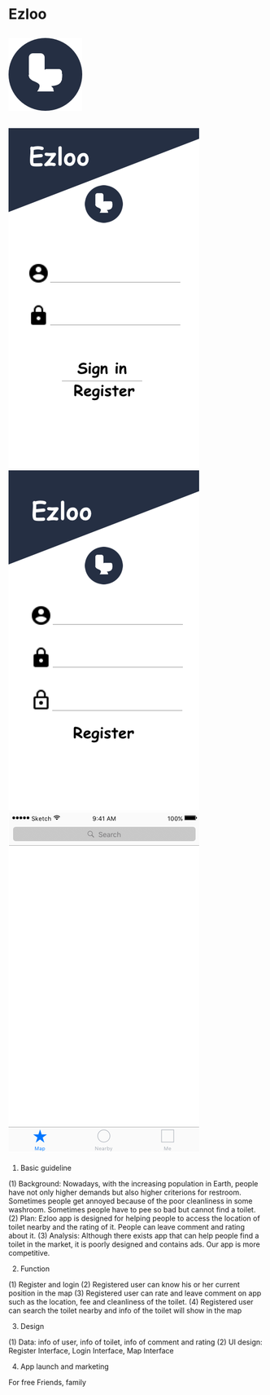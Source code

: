 # Ezloo

![image](https://github.com/allenyzs/Ezloo/blob/master/UI%20design/App%20Icon.png)
---
![image](https://github.com/allenyzs/Ezloo/blob/master/UI%20design/UserLoginInterface.png)
![image](https://github.com/allenyzs/Ezloo/blob/master/UI%20design/UserRegisterInterface.png)
![image](https://github.com/allenyzs/Ezloo/blob/master/UI%20design/UserMainInterface.png)
---
1.	Basic guideline 

(1) Background: Nowadays, with the increasing population in Earth, people have not only higher demands but also higher criterions for restroom. Sometimes people get annoyed because of the poor cleanliness in some washroom. Sometimes people have to pee so bad but cannot find a toilet. 
(2) Plan: Ezloo app is designed for helping people to access the location of toilet nearby and the rating of it. People can leave comment and rating about it.
(3) Analysis: Although there exists app that can help people find a toilet in the market, it is poorly designed and contains ads. Our app is more competitive.  

2.	Function

(1)	Register and login
(2)	Registered user can know his or her current position in the map
(3)	Registered user can rate and leave comment on app such as the location, fee and cleanliness of the toilet. 
(4)	Registered user can search the toilet nearby and info of the toilet will show in the map

3.	Design

(1)	Data: info of user, info of toilet, info of comment and rating
(2)	UI design: Register Interface, Login Interface, Map Interface

4.	App launch and marketing

For free
Friends, family

